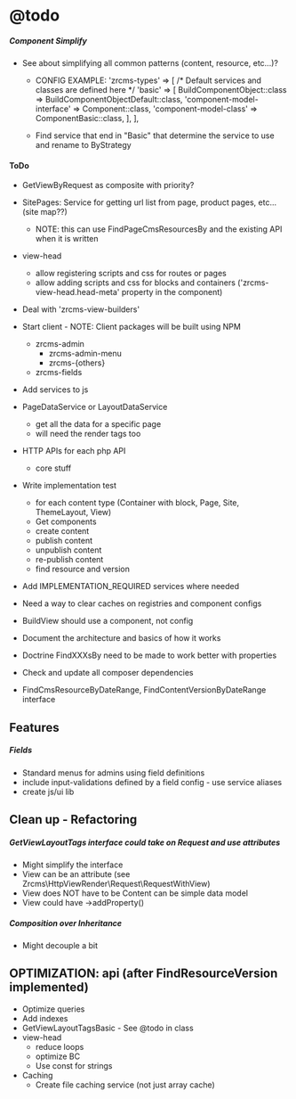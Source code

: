@todo
=====

##### Component Simplify #####

- See about simplifying all common patterns (content, resource, etc...)?

    - CONFIG EXAMPLE:
        'zrcms-types' => [
            /* Default services and classes are defined here */
            'basic' => [
                BuildComponentObject::class => BuildComponentObjectDefault::class,
                'component-model-interface' => Component::class,
                'component-model-class' => ComponentBasic::class,
            ],
        ],
        
    - Find service that end in "Basic" that determine the service to use and rename to ByStrategy

#### ToDo ####

- GetViewByRequest as composite with priority?

- SitePages: Service for getting url list from page, product pages, etc... (site map??)
    - NOTE: this can use FindPageCmsResourcesBy and the existing API when it is written

- view-head
    - allow registering scripts and css for routes or pages
    - allow adding scripts and css for blocks and containers ('zrcms-view-head.head-meta' property in the component)

- Deal with 'zrcms-view-builders'
 
- Start client  - NOTE: Client packages will be built using NPM
    - zrcms-admin
        - zrcms-admin-menu
        - zrcms-{others}
    - zrcms-fields

- Add services to js

- PageDataService or LayoutDataService
    - get all the data for a specific page
    - will need the render tags too
      
- HTTP APIs for each php API
    - core stuff

- Write implementation test
    - for each content type (Container with block, Page, Site, ThemeLayout, View)
    - Get components
    - create content
    - publish content
    - unpublish content
    - re-publish content
    - find resource and version
    
- Add IMPLEMENTATION_REQUIRED services where needed 

- Need a way to clear caches on registries and component configs

- BuildView should use a component, not config
    
- Document the architecture and basics of how it works

- Doctrine FindXXXsBy need to be made to work better with properties
    
- Check and update all composer dependencies

- FindCmsResourceByDateRange, FindContentVersionByDateRange interface
    
Features
--------

##### Fields  #####

- Standard menus for admins using field definitions
- include input-validations defined by a field config - use service aliases
- create js/ui lib
    
Clean up - Refactoring
----------------------

##### GetViewLayoutTags interface could take on Request and use attributes #####

- Might simplify the interface
- View can be an attribute (see Zrcms\HttpViewRender\Request\RequestWithView)
- View does NOT have to be Content can be simple data model
- View could have ->addProperty()

##### Composition over Inheritance #####

- Might decouple a bit
    
    
OPTIMIZATION: api (after FindResourceVersion implemented)
---------------------------------------------------------

- Optimize queries
- Add indexes
- GetViewLayoutTagsBasic - See @todo in class
- view-head
    - reduce loops
    - optimize BC
    - Use const for strings
- Caching
    - Create file caching service (not just array cache)
